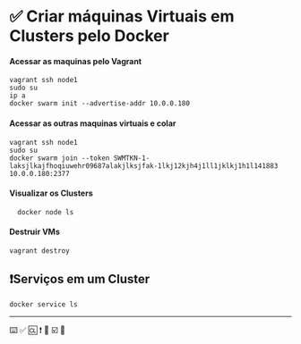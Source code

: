 #  ✅ Criar máquinas Virtuais em Clusters pelo Docker
#### Acessar as maquinas pelo Vagrant
    vagrant ssh node1
    sudo su
    ip a
    docker swarm init --advertise-addr 10.0.0.180
#### Acessar as outras maquinas virtuais e colar
    vagrant ssh node1
    sudo su
    docker swarm join --token SWMTKN-1-laksjlkajfhoqiuwehr09687alakjlksjfak-1lkj12kjh4j1ll1jklkj1h1l141883 10.0.0.180:2377
#### Visualizar os Clusters
      docker node ls
#### Destruir VMs
    vagrant destroy
## ❗️Serviços em um Cluster
    docker service ls
---
⌨️
✅
🆑
❗️
🔴
☑️
🔘
